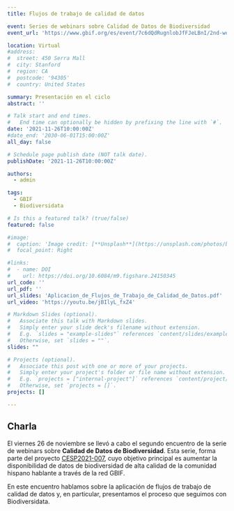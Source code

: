```yaml
---
title: Flujos de trabajo de calidad de datos

event: Series de webinars sobre Calidad de Datos de Biodiversidad
event_url: 'https://www.gbif.org/es/event/7c6dQdRugnlobJfFJeLBnI/2nd-webinar-application-of-data-quality-workflows-in-spanish-only'

location: Virtual
#address:
#  street: 450 Serra Mall
#  city: Stanford
#  region: CA
#  postcode: '94305'
#  country: United States

summary: Presentación en el ciclo
abstract: ''

# Talk start and end times.
#   End time can optionally be hidden by prefixing the line with `#`.
date: '2021-11-26T10:00:00Z'
#date_end: '2030-06-01T15:00:00Z'
all_day: false

# Schedule page publish date (NOT talk date).
publishDate: '2021-11-26T10:00:00Z'

authors:
  - admin

tags:
  - GBIF
  - Biodiversidata

# Is this a featured talk? (true/false)
featured: false

#image:
#  caption: 'Image credit: [**Unsplash**](https://unsplash.com/photos/bzdhc5b3Bxs)'
#  focal_point: Right

#links:
#  - name: DOI
#    url: https://doi.org/10.6084/m9.figshare.24150345
url_code: ''
url_pdf: ''
url_slides: 'Aplicacion_de_Flujos_de_Trabajo_de_Calidad_de_Datos.pdf'
url_video: 'https://youtu.be/jBIlyL_fxZ4'

# Markdown Slides (optional).
#   Associate this talk with Markdown slides.
#   Simply enter your slide deck's filename without extension.
#   E.g. `slides = "example-slides"` references `content/slides/example-slides.md`.
#   Otherwise, set `slides = ""`.
slides: ""

# Projects (optional).
#   Associate this post with one or more of your projects.
#   Simply enter your project's folder or file name without extension.
#   E.g. `projects = ["internal-project"]` references `content/project/deep-learning/index.md`.
#   Otherwise, set `projects = []`.
projects: []

---
```



## Charla

El viernes 26 de noviembre se llevó a cabo el segundo encuentro de la serie de webinars sobre **Calidad de Datos de Biodiversidad**. Esta serie, forma parte del proyecto [CESP2021-007](https://www.gbif.org/es/project/CESP2021-007/ampliando-el-conocimiento-sobre-la-calidad-y-publicacion-de-datos-sobre-biodiversidad-en-la-comunidad-hispano-hablante), cuyo objetivo principal es aumentar la disponibilidad de datos de biodiversidad de alta calidad de la comunidad hispano hablante a través de la red GBIF.

En este encuentro hablamos sobre la aplicación de flujos de trabajo de calidad de datos y, en particular, presentamos el proceso que seguimos con Biodiversidata.
